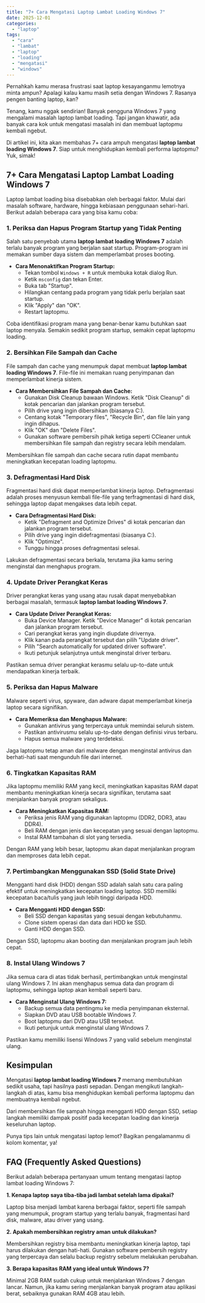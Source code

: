 ```yaml
---
title: "7+ Cara Mengatasi Laptop Lambat Loading Windows 7"
date: 2025-12-01
categories: 
  - "laptop"
tags: 
  - "cara"
  - "lambat"
  - "laptop"
  - "loading"
  - "mengatasi"
  - "windows"
---
```


Pernahkah kamu merasa frustrasi saat laptop kesayanganmu lemotnya minta ampun? Apalagi kalau kamu masih setia dengan Windows 7. Rasanya pengen banting laptop, kan?

Tenang, kamu nggak sendirian! Banyak pengguna Windows 7 yang mengalami masalah laptop lambat loading. Tapi jangan khawatir, ada banyak cara kok untuk mengatasi masalah ini dan membuat laptopmu kembali ngebut.

Di artikel ini, kita akan membahas 7+ cara ampuh mengatasi **laptop lambat loading Windows 7**. Siap untuk menghidupkan kembali performa laptopmu? Yuk, simak!

## 7+ Cara Mengatasi Laptop Lambat Loading Windows 7

Laptop lambat loading bisa disebabkan oleh berbagai faktor. Mulai dari masalah software, hardware, hingga kebiasaan penggunaan sehari-hari. Berikut adalah beberapa cara yang bisa kamu coba:

### 1\. Periksa dan Hapus Program Startup yang Tidak Penting

Salah satu penyebab utama **laptop lambat loading Windows 7** adalah terlalu banyak program yang berjalan saat startup. Program-program ini memakan sumber daya sistem dan memperlambat proses booting.

- **Cara Menonaktifkan Program Startup:**
    - Tekan tombol `Windows + R` untuk membuka kotak dialog Run.
    - Ketik `msconfig` dan tekan Enter.
    - Buka tab "Startup".
    - Hilangkan centang pada program yang tidak perlu berjalan saat startup.
    - Klik "Apply" dan "OK".
    - Restart laptopmu.

Coba identifikasi program mana yang benar-benar kamu butuhkan saat laptop menyala. Semakin sedikit program startup, semakin cepat laptopmu loading.

### 2\. Bersihkan File Sampah dan Cache

File sampah dan cache yang menumpuk dapat membuat **laptop lambat loading Windows 7**. File-file ini memakan ruang penyimpanan dan memperlambat kinerja sistem.

- **Cara Membersihkan File Sampah dan Cache:**
    - Gunakan Disk Cleanup bawaan Windows. Ketik "Disk Cleanup" di kotak pencarian dan jalankan program tersebut.
    - Pilih drive yang ingin dibersihkan (biasanya C:).
    - Centang kotak "Temporary files", "Recycle Bin", dan file lain yang ingin dihapus.
    - Klik "OK" dan "Delete Files".
    - Gunakan software pembersih pihak ketiga seperti CCleaner untuk membersihkan file sampah dan registry secara lebih mendalam.

Membersihkan file sampah dan cache secara rutin dapat membantu meningkatkan kecepatan loading laptopmu.

### 3\. Defragmentasi Hard Disk

Fragmentasi hard disk dapat memperlambat kinerja laptop. Defragmentasi adalah proses menyusun kembali file-file yang terfragmentasi di hard disk, sehingga laptop dapat mengakses data lebih cepat.

- **Cara Defragmentasi Hard Disk:**
    - Ketik "Defragment and Optimize Drives" di kotak pencarian dan jalankan program tersebut.
    - Pilih drive yang ingin didefragmentasi (biasanya C:).
    - Klik "Optimize".
    - Tunggu hingga proses defragmentasi selesai.

Lakukan defragmentasi secara berkala, terutama jika kamu sering menginstal dan menghapus program.

### 4\. Update Driver Perangkat Keras

Driver perangkat keras yang usang atau rusak dapat menyebabkan berbagai masalah, termasuk **laptop lambat loading Windows 7**.

- **Cara Update Driver Perangkat Keras:**
    - Buka Device Manager. Ketik "Device Manager" di kotak pencarian dan jalankan program tersebut.
    - Cari perangkat keras yang ingin diupdate drivernya.
    - Klik kanan pada perangkat tersebut dan pilih "Update driver".
    - Pilih "Search automatically for updated driver software".
    - Ikuti petunjuk selanjutnya untuk menginstal driver terbaru.

Pastikan semua driver perangkat kerasmu selalu up-to-date untuk mendapatkan kinerja terbaik.

### 5\. Periksa dan Hapus Malware

Malware seperti virus, spyware, dan adware dapat memperlambat kinerja laptop secara signifikan.

- **Cara Memeriksa dan Menghapus Malware:**
    - Gunakan antivirus yang terpercaya untuk memindai seluruh sistem.
    - Pastikan antivirusmu selalu up-to-date dengan definisi virus terbaru.
    - Hapus semua malware yang terdeteksi.

Jaga laptopmu tetap aman dari malware dengan menginstal antivirus dan berhati-hati saat mengunduh file dari internet.

### 6\. Tingkatkan Kapasitas RAM

Jika laptopmu memiliki RAM yang kecil, meningkatkan kapasitas RAM dapat membantu meningkatkan kinerja secara signifikan, terutama saat menjalankan banyak program sekaligus.

- **Cara Meningkatkan Kapasitas RAM:**
    - Periksa jenis RAM yang digunakan laptopmu (DDR2, DDR3, atau DDR4).
    - Beli RAM dengan jenis dan kecepatan yang sesuai dengan laptopmu.
    - Instal RAM tambahan di slot yang tersedia.

Dengan RAM yang lebih besar, laptopmu akan dapat menjalankan program dan memproses data lebih cepat.

### 7\. Pertimbangkan Menggunakan SSD (Solid State Drive)

Mengganti hard disk (HDD) dengan SSD adalah salah satu cara paling efektif untuk meningkatkan kecepatan loading laptop. SSD memiliki kecepatan baca/tulis yang jauh lebih tinggi daripada HDD.

- **Cara Mengganti HDD dengan SSD:**
    - Beli SSD dengan kapasitas yang sesuai dengan kebutuhanmu.
    - Clone sistem operasi dan data dari HDD ke SSD.
    - Ganti HDD dengan SSD.

Dengan SSD, laptopmu akan booting dan menjalankan program jauh lebih cepat.

### 8\. Instal Ulang Windows 7

Jika semua cara di atas tidak berhasil, pertimbangkan untuk menginstal ulang Windows 7. Ini akan menghapus semua data dan program di laptopmu, sehingga laptop akan kembali seperti baru.

- **Cara Menginstal Ulang Windows 7:**
    - Backup semua data pentingmu ke media penyimpanan eksternal.
    - Siapkan DVD atau USB bootable Windows 7.
    - Boot laptopmu dari DVD atau USB tersebut.
    - Ikuti petunjuk untuk menginstal ulang Windows 7.

Pastikan kamu memiliki lisensi Windows 7 yang valid sebelum menginstal ulang.

## Kesimpulan

Mengatasi **laptop lambat loading Windows 7** memang membutuhkan sedikit usaha, tapi hasilnya pasti sepadan. Dengan mengikuti langkah-langkah di atas, kamu bisa menghidupkan kembali performa laptopmu dan membuatnya kembali ngebut.

Dari membersihkan file sampah hingga mengganti HDD dengan SSD, setiap langkah memiliki dampak positif pada kecepatan loading dan kinerja keseluruhan laptop.

Punya tips lain untuk mengatasi laptop lemot? Bagikan pengalamanmu di kolom komentar, ya!

## FAQ (Frequently Asked Questions)

Berikut adalah beberapa pertanyaan umum tentang mengatasi laptop lambat loading Windows 7:

**1\. Kenapa laptop saya tiba-tiba jadi lambat setelah lama dipakai?**

Laptop bisa menjadi lambat karena berbagai faktor, seperti file sampah yang menumpuk, program startup yang terlalu banyak, fragmentasi hard disk, malware, atau driver yang usang.

**2\. Apakah membersihkan registry aman untuk dilakukan?**

Membersihkan registry bisa membantu meningkatkan kinerja laptop, tapi harus dilakukan dengan hati-hati. Gunakan software pembersih registry yang terpercaya dan selalu backup registry sebelum melakukan perubahan.

**3\. Berapa kapasitas RAM yang ideal untuk Windows 7?**

Minimal 2GB RAM sudah cukup untuk menjalankan Windows 7 dengan lancar. Namun, jika kamu sering menjalankan banyak program atau aplikasi berat, sebaiknya gunakan RAM 4GB atau lebih.
